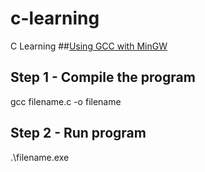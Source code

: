 # c-learning
C Learning 
##[Using GCC with MinGW](https://code.visualstudio.com/docs/cpp/config-mingw)



## Step 1 - Compile the program
gcc filename.c -o filename
## Step 2 - Run program
.\filename.exe


